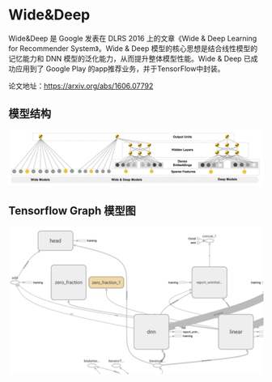 # Wide&Deep

Wide&Deep 是 Google 发表在 DLRS 2016 上的文章《Wide & Deep Learning for Recommender System》。Wide & Deep 模型的核心思想是结合线性模型的记忆能力和 DNN 模型的泛化能力，从而提升整体模型性能。Wide & Deep 已成功应用到了 Google Play 的app推荐业务，并于TensorFlow中封装。

论文地址：https://arxiv.org/abs/1606.07792

## 模型结构

![wide_deep](assets/wide_deep.png)


## Tensorflow Graph 模型图


![wide_deep_graph](assets/wide_deep_graph.png)
